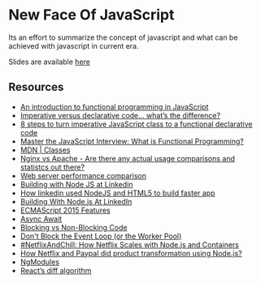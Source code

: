 # New Face Of JavaScript

Its an effort to summarize the concept of javascript and what can be achieved with javascript in current era.

Slides are available [here](https://slides.com/muhammadfaizan-3/deck/)

## Resources
- [An introduction to functional programming in JavaScript](https://opensource.com/article/17/6/functional-javascript)
- [Imperative versus declarative code… what’s the difference?](https://medium.com/front-end-hacking/imperative-versus-declarative-code-whats-the-difference-adc7dd6c8380)
- [8 steps to turn imperative JavaScript class to a functional declarative code](https://medium.com/front-end-hacking/8-steps-to-turn-imperative-javascript-class-to-a-functional-declarative-code-862964faf46c)
- [Master the JavaScript Interview: What is Functional Programming?](https://medium.com/javascript-scene/master-the-javascript-interview-what-is-functional-programming-7f218c68b3a0)
- [MDN | Classes](https://developer.mozilla.org/en-US/docs/Web/JavaScript/Reference/Classes)
- [Nginx vs Apache - Are there any actual usage comparisons and statistcs out there?](https://drupal.stackexchange.com/questions/71610/nginx-vs-apache-are-there-any-actual-usage-comparisons-and-statistcs-out-there)
- [Web server performance comparison](https://help.dreamhost.com/hc/en-us/articles/215945987-Web-server-performance-comparison)
- [Building with Node JS at Linkedin](https://medium.com/building-with-x/building-with-node-js-at-linkedin-ae4ea6af12f2)
- [How linkedin used NodeJS and HTML5 to build faster app](https://venturebeat.com/2011/08/16/linkedin-node/)
- [Building With Node.js At LinkedIn](https://medium.com/building-with-x/building-with-node-js-at-linkedin-ae4ea6af12f2)
- [ECMAScript 2015 Features](http://es6-features.org/)
- [Async Await](https://javascript.info/async-await)
- [Blocking vs Non-Blocking Code](https://nodejs.org/en/docs/guides/blocking-vs-non-blocking/)
- [Don't Block the Event Loop (or the Worker Pool)](https://nodejs.org/en/docs/guides/dont-block-the-event-loop/)
- [#NetflixAndChill: How Netflix Scales with Node.js and Containers](https://medium.com/the-node-js-collection/netflixandchill-how-netflix-scales-with-node-js-and-containers-cf63c0b92e57)
- [How Netflix and Paypal did product transformation using Node.js?](https://medium.com/@Jessicawlm/node-js-v-8-0-57c8a6449762)
- [NgModules](http://ngmodules.org/)
- [React’s diff algorithm](https://calendar.perfplanet.com/2013/diff/)